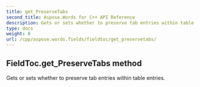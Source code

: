 ```yaml
---
title: get_PreserveTabs
second_title: Aspose.Words for C++ API Reference
description: Gets or sets whether to preserve tab entries within table entries. 
type: docs
weight: 0
url: /cpp/aspose.words.fields/fieldtoc/get_preservetabs/
---
```

## FieldToc.get_PreserveTabs method


Gets or sets whether to preserve tab entries within table entries.

